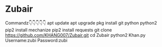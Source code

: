 # Zubair
Commandz👇👇👇👇👇
apt update
apt upgrade 
pkg install git python python2
pip2 install mechanize
pip2 install requests
git clone https://github.com/KHANG007/Zubair.git
cd Zubair
python2 Khan.py
Username:zubi
Password:zubi

